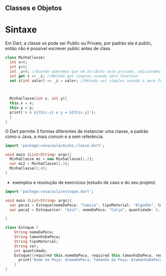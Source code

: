 ## Classes e Objetos

# Sintaxe
Em Dart, a classe só pode ser Public ou Private, por padrão ela é public, então não é possível escrever public antes de class
```dart
class MinhaClasse{
  int x=0;
  int y=0;
  int _z=0; //Quando queremos que um atributo seja privado, adicionamos um "_" antes do nome da variável.
  int get z => _z; //Método get simples usando aero function
  set z(int valor) => _z = valor; //Método set simples usando o aero function

  

  MinhaClasse(int x, int y){
  this.x = x;
  this.y = y;
  print('x é ${this.x} e y = ${this.y}');
  }
}
```
O Dart permite 3 formas diferentes  de instanciar uma classe, a padrão como o Java, a mais comum e a sem referência.

```dart
import 'package:voxa/aula/minha_classe.dart';

void main (List<String> args){
  MinhaClasse mc = new MinhaClasse(1,2);
  var mc2 = MinhaClasse(2,3);
  MinhaClasse(3,4);
}
```
- exemplos e resolução de exercícios (estudo de caso e do seu projeto)
```dart
import 'package:voxa/aula/estoque.dart';

void main (List<String> args){
  var peca1 = Estoque(nomeDaPeca: "Camisa", tipoMaterial: "Algodão", tamanhoDaPeca: "GG", cor: "Terracota", quantidade: 13);
  var peca2 = Estoque(cor: "Azul", nomeDaPeca: "Calça", quantidade: 5, tipoMaterial: "Jeans", tamanhoDaPeca: "48");

}
```
```dart
class Estoque {
    String nomeDaPeca;
    String tamanhoDaPeca;
    String tipoMaterial;
    String cor;
    int quantidade;
    Estoque({required this.nomeDaPeca, required this.tamanhoDaPeca, required this.tipoMaterial, required this.cor, required this.quantidade}){
      print('Nome da Peça: $nomeDaPeca, Tamanho da Peça: $tamanhoDaPeca, Tipo do Material: $tipoMaterial, Cor: $cor, Qtd: $quantidade');
    }
}
```




